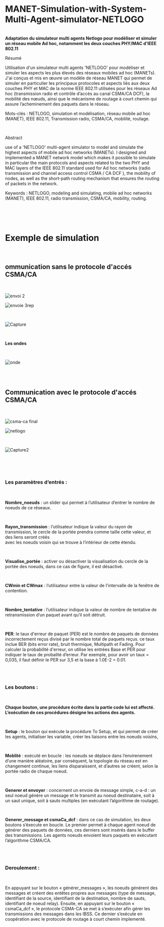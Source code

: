 # MANET-Simulation-with-System-Multi-Agent-simulator-NETLOGO
<br/> **Adaptation du simulateur multi agents Netlogo pour modéliser et simuler un réseau mobile Ad hoc, notamment les deux couches PHY/MAC d’IEEE 802.11**

Résumé

Utilisation d'un simulateur multi agents 'NETLOGO' pour modéliser et simuler les aspects les plus élevés des réseaux mobiles ad hoc (MANETs). J'ai conçus et mis en œuvre un modèle de réseau MANET qui permet de simuler en particulier les principaux protocoles et aspects liés aux deux couches PHY et MAC de la norme IEEE 802.11 utilisées pour les réseaux Ad hoc (transmission radio et contrôle d’accès au canal CSMA/CA DCF), la mobilité des nœuds, ainsi que le mécanisme de routage à court chemin qui assure l’acheminement des paquets dans le réseau.

Mots-clés : NETLOGO, simulation et modélisation, réseau mobile ad hoc (MANET), IEEE 802.11, Transmission radio, CSMA/CA, mobilité, routage.

<br/>

Abstract

use of a 'NETLOGO' multi-agent simulator to model and simulate the highest aspects of mobile ad hoc networks (MANETs). I designed and implemented a MANET network model which makes it possible to simulate in particular the main protocols and aspects related to the two PHY and MAC layers of the IEEE 802.11 standard used for Ad hoc networks (radio transmission and channel access control CSMA / CA DCF ), the mobility of nodes, as well as the short-path routing mechanism that ensures the routing of packets in the network.

Keywords : NETLOGO, modeling and simulating, mobile ad hoc networks (MANET), IEEE 802.11, radio transmission, CSMA/CA, mobility, routing.


<br/>
<br/>
<br/>

<h1> Exemple de simulation  </h1>

<br/>

<h2> ommunication sans le protocole d'accés CSMA/CA </h2>

<br/>

![envoi 2](https://user-images.githubusercontent.com/58481599/97761356-cba05180-1b05-11eb-9c55-88a286a5f85a.PNG)

![envoie 3rep](https://user-images.githubusercontent.com/58481599/97762624-6f3f3100-1b09-11eb-98ca-c9f4d512618b.PNG)

<br/>

![Capture](https://user-images.githubusercontent.com/58481599/97763734-cbf01b00-1b0c-11eb-8925-ab362ee82247.JPG)

<br/> 

**Les ondes**

<br/>

![onde](https://user-images.githubusercontent.com/58481599/97761441-01453a80-1b06-11eb-8679-f180c93ff399.png)

<br/>
<br/>
<h2>Communication avec le protocole d'accés CSMA/CA </h2>
<br/>

![csma-ca final](https://user-images.githubusercontent.com/58481599/97761388-e377d580-1b05-11eb-9562-91cd360e14ae.png)

![netlogo](https://user-images.githubusercontent.com/58481599/97761430-fb4f5980-1b05-11eb-8fac-abb93c7b1184.PNG)

<br/>

![Capture2](https://user-images.githubusercontent.com/58481599/97763776-f510ab80-1b0c-11eb-8a95-65f750bf6998.JPG)

<br/> 

<br/>

<br/>

<h3> Les paramètres d’entrés : </h3>
  
 <br/>
  
**Nombre_noeuds** : un slider qui permet à l’utilisateur d’entrer le nombre de noeuds de ce réseaux.
 
 <br/>
 
**Rayon_transmission** : l’utilisateur indique la valeur du rayon de transmission, le cercle de la portée prendra comme taille cette valeur, et des liens seront créés      
 avec les noeuds voisin qui se trouve à l’intérieur de cette étendu.
 
 <br/>
 
**Visualise_portée** : activer ou désactiver la visualisation du cercle de la portée des noeuds, dans ce cas de figure, il est désactivé.
 
 <br/>
 
**CWmin et CWmax** : l’utilisateur entre la valeur de l’intervalle de la fenêtre de contention.
 
 <br/>
 
**Nombre_tentative** : l’utilisateur indique la valeur de nombre de tentative de retransmission d’un paquet avant qu’il soit détruit.
 
 <br/>
 
**PER**: le taux d'erreur de paquet (PER) est le nombre de paquets de données incorrectement reçus divisé par le nombre total de paquets reçus. ce taux inclue BER (bits    error rate), bruit thermique, Multipath et Fading.
Pour calculer la probabilité d'erreur, on utilise les entrées Base et PER pour indiquer le taux de probalité d’erreur. Par exemple, pour avoir un taux = 0,035, il faut définir le PER sur 3,5 et la base à 1.0E-2 = 0.01.

<br/>

<br/>

<h3>Les boutons :</h3>

<br/>

**Chaque bouton, une procédure écrite dans la partie code lui est affecté. L’exécution de ces procédures désigne les actions des agents.**

<br/>

 **Setup** : le bouton qui exécute la procédure To Setup, et qui permet de créer les agents, initialiser les variable, créer les liaisons entre les noeuds voisins,

<br/>

**Moblité** : exécuté en boucle : les noeuds se déplace dans l’envirenement d’une manière aléatoire, par conséquent, la topologie du réseau est en changement continue,    les liens disparaissent, et d’autres se créent, selon la portée radio de chaque noeud.

<br/>

**Generer et envoyer** : concernent un envoie de message simple, c-a-d : un seul noeud génère un message et le transmit au noeud destinataire, soit à un saut unique,      soit à sauts multiples (en exécutant l’algorithme de routage).

<br/>

**Generer_message et csmaCa_dcf** : dans ce cas de simulation, les deux boutons s’éxecute en boucle. Le premier permet à chaque agent noeud de générer des paquets de      données, ces derniers sont insérés dans le buffer des transmissions.
   Les agents noeuds envoient leurs paquets en exécutant l’algorithme CSMA/CA.
   
   <br/>
   <br/>

<h3> Deroulement : </h3>

<br/>

<p>En appuyant sur le bouton « générer_messages », les noeuds génèrent des messages et créent des entêtes propres aux messages (type de message, identifiant de la source, identifiant de la destination, nombre de sauts, identifiant de noeud relay).
Ensuite, en appuyant sur le bouton « csmaCa_dcf », le protocole CSMA-CA se met à s’exécuter afin gérer les transmissions des messages dans les IBSS. Ce dernier s’exécute en coopération avec le protocole de routage à court chemin implementé.</p>
